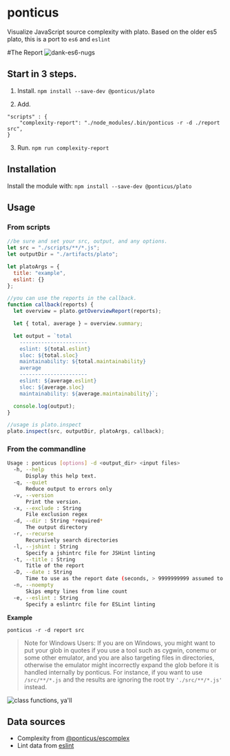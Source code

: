 # ponticus

Visualize JavaScript source complexity with plato.
Based on the older es5 plato, this is a port to `es6` and `eslint`

#The Report
![dank-es6-nugs](https://cloud.githubusercontent.com/assets/954596/18904556/3a81efea-8524-11e6-8588-ad8f5a51b001.PNG)

## Start in 3 steps.

1. Install.
   `npm install --save-dev @ponticus/plato`

2. Add.

```
"scripts" : {
    "complexity-report": "./node_modules/.bin/ponticus -r -d ./report src",
}
```

3. Run.
   `npm run complexity-report`

## Installation

Install the module with: `npm install --save-dev @ponticus/plato`

## Usage

### From scripts

```js
//be sure and set your src, output, and any options.
let src = "./scripts/**/*.js";
let outputDir = "./artifacts/plato";

let platoArgs = {
  title: "example",
  eslint: {}
};

//you can use the reports in the callback.
function callback(reports) {
  let overview = plato.getOverviewReport(reports);

  let { total, average } = overview.summary;

  let output = `total
    ----------------------
    eslint: ${total.eslint}
    sloc: ${total.sloc}
    maintainability: ${total.maintainability}
    average
    ----------------------
    eslint: ${average.eslint}
    sloc: ${average.sloc}
    maintainability: ${average.maintainability}`;

  console.log(output);
}

//usage is plato.inspect
plato.inspect(src, outputDir, platoArgs, callback);
```

### From the commandline

```sh
Usage : ponticus [options] -d <output_dir> <input files>
  -h, --help
      Display this help text.
  -q, --quiet
      Reduce output to errors only
  -v, --version
      Print the version.
  -x, --exclude : String
      File exclusion regex
  -d, --dir : String *required*
      The output directory
  -r, --recurse
      Recursively search directories
  -l, --jshint : String
      Specify a jshintrc file for JSHint linting
  -t, --title : String
      Title of the report
  -D, --date : String
      Time to use as the report date (seconds, > 9999999999 assumed to be ms)
  -n, --noempty
      Skips empty lines from line count
  -e, --eslint : String
      Specify a eslintrc file for ESLint linting
```

**Example**

```shell
ponticus -r -d report src
```

> Note for Windows Users:
 If you are on Windows, you might want to put your glob in quotes if you use a tool such as cygwin, conemu or some other emulator, and you are also targeting files in directories, otherwise the emulator might incorrectly expand the glob before it is handled internally by ponticus. For instance, if you want to use `/src/**/*.js` and the results are ignoring the root try `'./src/**/*.js'` instead.
>


![class functions, ya'll](https://cloud.githubusercontent.com/assets/954596/18904476/d1a57302-8523-11e6-85df-b474be8c59a8.PNG)

## Data sources

- Complexity from [@ponticus/escomplex](../escomplex/README.md)
- Lint data from [eslint](http://eslint.org/)
